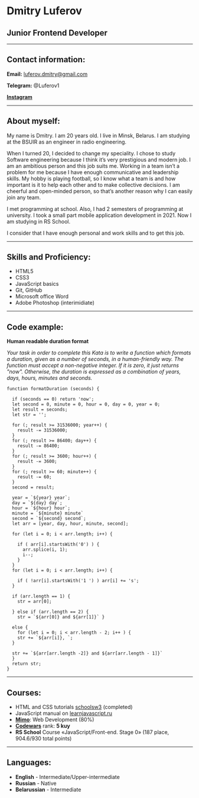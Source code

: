 # Dmitry Luferov #

## Junior Frontend Developer ##

---

## Contact information: ##

**Email:** luferov.dmitry@gmail.com

**Telegram:** @Luferov1

[**Instagram**](https://www.instagram.com/luferov1/?hl=ru)

---

## About myself: ##
My name is Dmitry. I am 20 years old. I live in Minsk, Belarus. I am studying at the BSUIR as an engineer in radio engineering. 

When I turned 20, I decided to change my speciality. I chose to study Software engineering because I think it’s very prestigious and modern job. I am an ambitious person and this job suits me. Working in a team isn’t a problem for me because I have enough communicative and leadership skills. My hobby is playing football, so I know what a team is and how important is it to help each other and to make collective decisions. I am cheerful and open-minded person, so that’s another reason why I can easily join any team.

I met programming at school. Also, I had 2 semesters of programming at university. I took a small part mobile application development in 2021. Now I am studying in RS School.

I consider that I have enough personal and work skills and to get this job. 

---

## Skills and Proficiency: ##

* HTML5
* CSS3
* JavaScript basics
* Git, GitHub
* Microsoft office Word
* Adobe Photoshop (interimidiate)

---

## Code example: ##

**Human readable duration format**
 
_Your task in order to complete this Kata is to write a function which formats a duration, given as a number of seconds, in a human-friendly way.
The function must accept a non-negative integer. If it is zero, it just returns "now". Otherwise, the duration is expressed as a combination of years, days, hours, minutes and seconds._

    function formatDuration (seconds) {

      if (seconds == 0) return 'now';
      let second = 0, minute = 0, hour = 0, day = 0, year = 0;
      let result = seconds;
      let str = '';

      for (; result >= 31536000; year++) {
        result -= 31536000;
      }
      for (; result >= 86400; day++) {
        result -= 86400;
      }
      for (; result >= 3600; hour++) {
        result -= 3600;
      }
      for (; result >= 60; minute++) {
        result -= 60;
      }
      second = result;
   
      year = `${year} year`;
      day = `${day} day`;
      hour = `${hour} hour`;
      minute = `${minute} minute`
      second = `${second} second`;
      let arr = [year, day, hour, minute, second];

      for (let i = 0; i < arr.length; i++) {

        if ( arr[i].startsWith('0') ) {
          arr.splice(i, 1);
          i--;
        }
      } 
      for (let i = 0; i < arr.length; i++) {

        if ( !arr[i].startsWith('1 ') ) arr[i] += 's';
      }

      if (arr.length == 1) {
        str = arr[0];

      } else if (arr.length == 2) {
        str = `${arr[0]} and ${arr[1]}` }

      else {
        for (let i = 0; i < arr.length - 2; i++ ) {
        str += `${arr[i]}, `;
      }

      str += `${arr[arr.length -2]} and ${arr[arr.length - 1]}`
      }
      return str;
    }

 ---

 ## Courses: ## 

 * HTML and CSS tutorials [schoolsw3](https://schoolsw3.com/html/) (completed)
 * JavaScript manual on [learnjavascript.ru](https://learn.javascript.ru/) 
 * [**Mimo**](https://getmimo.com/): Web Development (80%)
 * [**Codewars**](https://www.codewars.com) rank: **5 kuy**
 * **RS School** Course «JavaScript/Front-end. Stage 0» (187 place, 904.6/930 total points)

---

## Languages: ##

* **English** - Intermediate/Upper-intermediate
* **Russian** - Native
* **Belarussian** - Intermediate